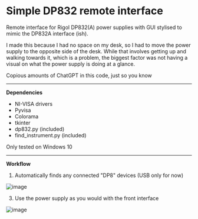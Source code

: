 # Simple DP832 remote interface
Remote interface for Rigol DP832(A) power supplies with GUI stylised to mimic the DP832A interface (ish).

I made this because I had no space on my desk, so I had to move the power supply to the opposite side of the desk. While that involves getting up and walking towards it, which is a problem, the biggest factor was not having a visual on what the power supply is doing at a glance.

Copious amounts of ChatGPT in this code, just so you know

----

**Dependencies**
- NI-VISA drivers
- Pyvisa
- Colorama
- tkinter
- dp832.py (included)
- find_instrument.py (included)

Only tested on Windows 10

----

**Workflow**
1. Automatically finds any connected "DP8" devices (USB only for now)
   
![image](https://github.com/user-attachments/assets/38743e4b-e52a-403a-bcda-eed2290a87eb)

3. Use the power supply as you would with the front interface

![image](https://github.com/user-attachments/assets/1213d0bf-de36-4c6b-ba6d-9eb65b739e43)
